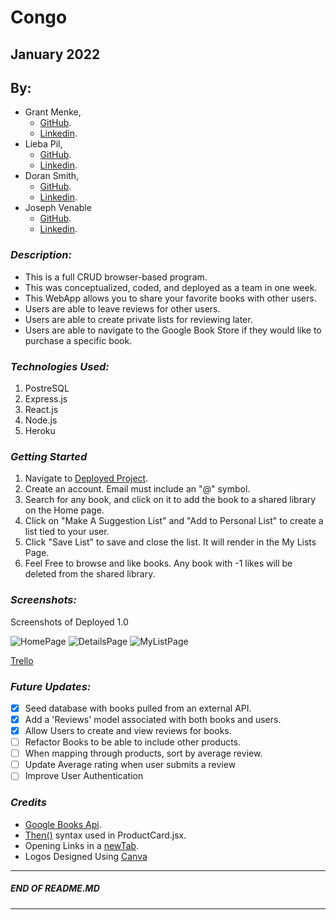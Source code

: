 # Congo
## January 2022
## By:
* Grant Menke, 
  * [GitHub](https://github.com/gmenke54).
  * [Linkedin](https://www.linkedin.com/in/grantmenke/).
* Lieba Pil,
  * [GitHub](https://github.com/liebapil).
  * [Linkedin](https://www.linkedin.com/in/lieba-pil/).
* Doran Smith, 
  * [GitHub](https://github.com/andora814).
  * [Linkedin](https://www.linkedin.com/in/dorancsmith/).
* Joseph Venable
  * [GitHub](https://github.com/JJVenable).
  * [Linkedin](https://www.linkedin.com/in/jjvenable).


### ***Description:***
* This is a full CRUD browser-based program.
* This was conceptualized, coded, and deployed as a team in one week. 
* This WebApp allows you to share your favorite books with other users.
* Users are able to leave reviews for other users.
* Users are able to create private lists for reviewing later.
* Users are able to navigate to the Google Book Store if they would like to purchase a specific book.


### ***Technologies Used:***
1. PostreSQL
2. Express.js
3. React.js
4. Node.js
5. Heroku

### ***Getting Started***
  1) Navigate to [Deployed Project](https://salty-sierra-46312.herokuapp.com/).
  2) Create an account. Email must include an "@" symbol. 
  3) Search for any book, and click on it to add the book to a shared library on the Home page.
  4) Click on "Make A Suggestion List" and "Add to Personal List" to create a list tied to your user.
  5) Click "Save List" to save and close the list. It will render in the My Lists Page.
  6) Feel Free to browse and like books. Any book with -1 likes will be deleted from the shared library.

### ***Screenshots:***
Screenshots of Deployed 1.0

![HomePage](https://i.imgur.com/gDHyx4F.png)
![DetailsPage](https://i.imgur.com/JT0eMMX.png)
![MyListPage](https://i.imgur.com/v15kHFP.png)

[Trello](https://trello.com/b/SpsKmzpm/congo-p3)


### ***Future Updates:***
- [x] Seed database with books pulled from an external API.
- [x] Add a 'Reviews' model associated with both books and users.
- [x] Allow Users to create and view reviews for books.
- [ ] Refactor Books to be able to include other products.
- [ ] When mapping through products, sort by average review.
- [ ] Update Average rating when user submits a review
- [ ] Improve User Authentication

### ***Credits***
* [Google Books Api](https://developers.google.com/books). 
* [Then()](https://www.geeksforgeeks.org/why-we-use-then-method-in-javascript/#:~:text=The%20then()%20method%20in,the%20code%20difficult%20to%20maintain.) syntax used in ProductCard.jsx.
* Opening Links in a [newTab](https://www.freecodecamp.org/news/how-to-use-html-to-open-link-in-new-tab/).
* Logos Designed Using [Canva](https://www.canva.com/)

---
#####  END OF README.MD
---